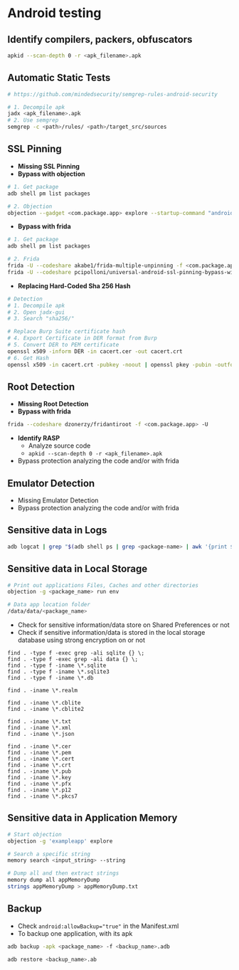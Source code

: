 # Android testing

## Identify compilers, packers, obfuscators

```sh
apkid --scan-depth 0 -r <apk_filename>.apk
```

## Automatic Static Tests

```sh
# https://github.com/mindedsecurity/semgrep-rules-android-security

# 1. Decompile apk
jadx <apk_filename>.apk
# 2. Use semgrep
semgrep -c <path>/rules/ <path>/target_src/sources
```

## SSL Pinning

* **Missing SSL Pinning**
* **Bypass with objection**

```sh
# 1. Get package
adb shell pm list packages

# 2. Objection 
objection --gadget <com.package.app> explore --startup-command "android sslpinning disable"
```

* **Bypass with frida**

```sh
# 1. Get package
adb shell pm list packages

# 2. Frida
frida -U --codeshare akabe1/frida-multiple-unpinning -f <com.package.app>
frida -U --codeshare pcipolloni/universal-android-ssl-pinning-bypass-with-frida -f <com.package.app>
```

* **Replacing Hard-Coded Sha 256 Hash**

```sh
# Detection
# 1. Decompile apk
# 2. Open jadx-gui
# 3. Search "sha256/"

# Replace Burp Suite certificate hash
# 4. Export Certificate in DER format from Burp
# 5. Convert DER to PEM certificate
openssl x509 -inform DER -in cacert.cer -out cacert.crt
# 6. Get Hash
openssl x509 -in cacert.crt -pubkey -noout | openssl pkey -pubin -outform der | openssl dgst -sha256 -binary | openssl enc -base64
```

## Root Detection

* **Missing Root Detection**
* **Bypass with frida**

```sh
frida --codeshare dzonerzy/fridantiroot -f <com.package.app> -U
```

* **Identify RASP**
  * Analyze source code
  * `apkid --scan-depth 0 -r <apk_filename>.apk`
* Bypass protection analyzing the code and/or with frida

## Emulator Detection

* Missing Emulator Detection
* Bypass protection analyzing the code and/or with frida

## Sensitive data in Logs

```sh
adb logcat | grep "$(adb shell ps | grep <package-name> | awk '{print $2}')"
```

## Sensitive data in Local Storage

```sh
# Print out applications Files, Caches and other directories
objection -g <package_name> run env

# Data app location folder
/data/data/<package_name>
```

* Check for sensitive information/data store on Shared Preferences or not
* Check if sensitive information/data is stored in the local storage database using strong encryption on or not

```
find . -type f -exec grep -ali sqlite {} \;
find . -type f -exec grep -ali data {} \;
find . -type f -iname \*.sqlite
find . -type f -iname \*.sqlite3
find . -type f -iname \*.db

find . -iname \*.realm

find . -iname \*.cblite
find . -iname \*.cblite2

find . -iname \*.txt
find . -iname \*.xml
find . -iname \*.json

find . -iname \*.cer
find . -iname \*.pem
find . -iname \*.cert
find . -iname \*.crt
find . -iname \*.pub
find . -iname \*.key
find . -iname \*.pfx
find . -iname \*.p12
find . -iname \*.pkcs7
```

## Sensitive data in Application Memory

```sh
# Start objection
objection -g 'exampleapp' explore

# Search a specific string
memory search <input_string> --string

# Dump all and then extract strings
memory dump all appMemoryDump
strings appMemoryDump > appMemoryDump.txt
```

## Backup

* Check `android:allowBackup="true"` in the Manifest.xml
* To backup one application, with its apk

```sh
adb backup -apk <package_name> -f <backup_name>.adb

adb restore <backup_name>.ab
```
